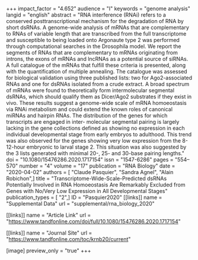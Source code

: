 +++
impact_factor = "4.652"
audience = "I"
keywords = "genome analysis"
langid = "english"
abstract = "RNA interference (RNAi) refers to a conserved posttranscriptional mechanism for the degradation of RNA by short dsRNAs. A genome-wide analysis of mRNAs that are complementary to RNAs of variable length that are transcribed from the full transcriptome and susceptible to being loaded onto Argonaute type 2 was performed through computational searches in the Drosophila model. We report the segments of RNAs that are complementary to mRNAs originating from introns, the exons of mRNAs and lncRNAs as a potential source of siRNAs. A full catalogue of the mRNAs that fulfill these criteria is presented, along with the quantification of multiple annealing. The catalogue was assessed for biological validation using three published lists: two for Ago2-associated RNAs and one for dsRNAs isolated from a crude extract. A broad spectrum of mRNAs were found to theoretically form intermolecular segmental dsRNAs, which should qualify them as Dicer/Ago2 substrates if they exist in vivo. These results suggest a genome-wide scale of mRNA homoeostasis via RNAi metabolism and could extend the known roles of canonical miRNAs and hairpin RNAs. The distribution of the genes for which transcripts are engaged in inter- molecular segmental pairing is largely lacking in the gene collections defined as showing no expression in each individual developmental stage from early embryos to adulthood. This trend was also observed for the genes showing very low expression from the 8-12-hour embryonic to larval stage 2. This situation was also suggested by the 3 lists generated with minimal 20-, 25- and 30-base pairing lengths."
doi = "10.1080/15476286.2020.1717154"
issn = "1547-6286"
pages = "554–570"
number = "4"
volume = "17"
publication = "RNA Biology"
date = "2020-04-02"
authors = [ "Claude Pasquier", "Sandra Agnel", "Alain Robichon",]
title = "Transcriptome-Wide-Scale-Predicted dsRNAs Potentially Involved in RNA Homoeostasis Are Remarkably Excluded from Genes with No/Very Low Expression in All Developmental Stages"
publication_types = [ "2",]
ID = "Pasquier2020"
[[links]]
name = "Supplemental Data"
url = "supplemental/rna_biology_2020"

[[links]]
name = "Article Link"
url = "https://www.tandfonline.com/doi/full/10.1080/15476286.2020.1717154"

[[links]]
name = "Journal Site"
url = "https://www.tandfonline.com/toc/krnb20/current"

[image]
preview_only = "true"
+++
